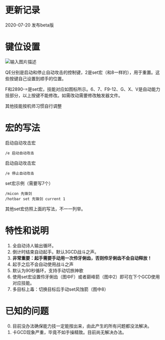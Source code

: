 # 更新记录
2020-07-20 
发布beta版
# 键位设置
![输入图片描述](https://uploader.shimo.im/f/OlE6T3B8AdgnMTKk.png!thumbnail)

QE分别是启动和停止自动攻击的控制键，2是set宏（和8一样的），用于重置。这些按键自己设置到顺手的位置。

F和2890-=是set宏，技能对应如图标所示。6、7、F9-12、G、X、V是自动能力技部分，以上按键不能修改。如需改动需要修改触发器文件。

其他技能按机师习惯自行调整

# 宏的写法
    
启动自动攻击宏

    /e 启动自动攻击

启动自动攻击宏

    /e 停止自动攻击


set宏示例（需要写7个）

    /micon 先锋剑
    /hotbar set 先锋剑 current 1

其他set宏仿照上面的写法，不一一列举。

# 特性和说明
    
1. 全自动诗人输出循环。
2. 倒计时结束自动起手。默认3GCD战斗之声。
3. **非常重要：起手需要手动用一次伶牙俐齿，否则伶牙俐齿不会自动释放！**
4. 起手之后不会自动使用战斗之声
5. 默认为90秒循环，支持手动切旅神歌
6. 使用set宏设置伶牙俐齿（图中F）或者巅峰箭（图中2）即可在下个GCD使用对应技能。
7. 多目标上毒：切换目标后手动set风蚀箭（图中8）


# 已知的问题
0. 目前没办法确保能力技一定能按出来，由此产生的所有问题都没法解决。
1. 卡GCD现象严重，毕竟不如手操精致。目前尚无解决办法。
